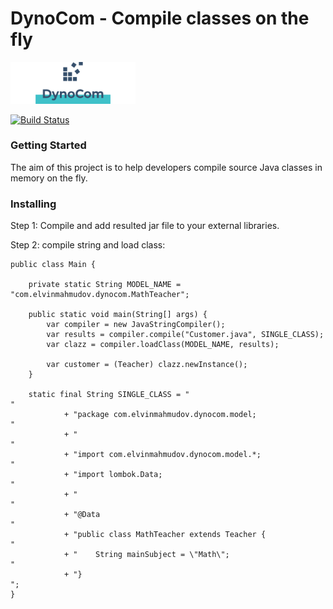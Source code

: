 # DynoCom - Compile classes on the fly

<img src="https://github.com/elvinmahmudov/DynoCom/blob/master/logo.png" width="200"> 


<br/>

[![Build Status](https://travis-ci.org/elvinmahmudov/DynoCom.svg?branch=master)](https://travis-ci.org/elvinmahmudov/DynoCom)


### Getting Started
The aim of this project is to help developers compile source Java classes in memory on the fly.

### Installing
Step 1: Compile and add resulted jar file to your external libraries.

Step 2: compile string and load class:

```
public class Main {

    private static String MODEL_NAME = "com.elvinmahmudov.dynocom.MathTeacher";

    public static void main(String[] args) {
        var compiler = new JavaStringCompiler();
        var results = compiler.compile("Customer.java", SINGLE_CLASS);
        var clazz = compiler.loadClass(MODEL_NAME, results);
        
        var customer = (Teacher) clazz.newInstance();
    }

    static final String SINGLE_CLASS = "                                      "
            + "package com.elvinmahmudov.dynocom.model;                       "
            + "                                                               "
            + "import com.elvinmahmudov.dynocom.model.*;                      "
            + "import lombok.Data;                                            "
            + "                                                               "
            + "@Data                                                          "
            + "public class MathTeacher extends Teacher {                     "
            + "    String mainSubject = \"Math\";                             "
            + "}                                                              ";
}
```
